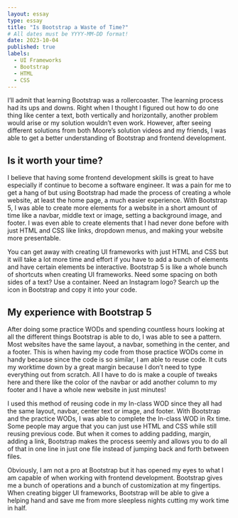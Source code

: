 ```yaml
---
layout: essay
type: essay
title: "Is Bootstrap a Waste of Time?"
# All dates must be YYYY-MM-DD format!
date: 2023-10-04
published: true
labels:
  - UI Frameworks
  - Bootstrap
  - HTML
  - CSS
---
```


I’ll admit that learning Bootstrap was a rollercoaster. The learning process had its ups and downs. Right when I thought I figured out how to do one thing like center a text, both vertically and horizontally, another problem would arise or my solution wouldn’t even work. However, after seeing different solutions from both Moore’s solution videos and my friends, I was able to get a better understanding of Bootstrap and frontend development. 

## Is it worth your time?

I believe that having some frontend development skills is great to have especially if continue to become a software engineer. It was a pain for me to get a hang of but using Bootstrap had made the process of creating a whole website, at least the home page, a much easier experience. With Bootstrap 5, I was able to create more elements for a website in a short amount of time like a navbar, middle text or image, setting a background image, and footer. I was even able to create elements that I had never done before with just HTML and CSS like links, dropdown menus, and making your website more presentable. 

You can get away with creating UI frameworks with just HTML and CSS but it will take a lot more time and effort if you have to add a bunch of elements and have certain elements be interactive. Bootstrap 5 is like a whole bunch of shortcuts when creating UI frameworks. Need some spacing on both sides of a text? Use a container. Need an Instagram logo? Search up the icon in Bootstrap and copy it into your code. 

## My experience with Bootstrap 5

After doing some practice WODs and spending countless hours looking at all the different things Bootstrap is able to do, I was able to see a pattern. Most websites have the same layout, a navbar, something in the center, and a footer. This is when having my code from those practice WODs come in handy because since the code is so similar, I am able to reuse code. It cuts my worktime down by a great margin because I don’t need to type everything out from scratch. All I have to do is make a couple of tweaks here and there like the color of the navbar or add another column to my footer and I have a whole new website in just minutes! 

I used this method of reusing code in my In-class WOD since they all had the same layout, navbar, center text or image, and footer. With Bootstrap and the practice WODs, I was able to complete the In-class WOD in Rx time. Some people may argue that you can just use HTML and CSS while still reusing previous code. But when it comes to adding padding, margin, adding a link, Bootstrap makes the process seemly and allows you to do all of that in one line in just one file instead of jumping back and forth between files.

Obviously, I am not a pro at Bootstrap but it has opened my eyes to what I am capable of when working with frontend development. Bootstrap gives me a bunch of operations and a bunch of customization at my fingertips. When creating bigger UI frameworks, Bootstrap will be able to give a helping hand and save me from more sleepless nights cutting my work time in half.
